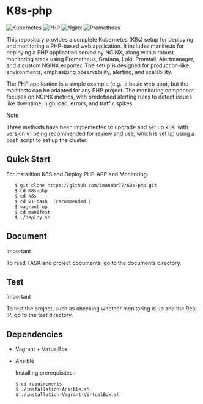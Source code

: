 # K8s-php

![Kubernetes](https://img.shields.io/badge/kubernetes-%23326ce5.svg?style=for-the-badge&logo=kubernetes&logoColor=white)
![PHP](https://img.shields.io/badge/php-%23777BB4.svg?style=for-the-badge&logo=php&logoColor=white)
![Nginx](https://img.shields.io/badge/nginx-%240db7ed.svg?style=for-the-badge&logo=nginx&logoColor=white)
![Prometheus](https://img.shields.io/badge/prometheus-50a.svg?style=for-the-badge&logo=prometheus&logoColor)


This repository provides a complete Kubernetes (K8s) setup for deploying and monitoring a PHP-based web application. It includes manifests for deploying a PHP application served by NGINX, along with a robust monitoring stack using Prometheus, Grafana, Loki, Promtail, Alertmanager, and a custom NGINX exporter. The setup is designed for production-like environments, emphasizing observability, alerting, and scalability.

The PHP application is a simple example (e.g., a basic web app), but the manifests can be adapted for any PHP project. The monitoring component focuses on NGINX metrics, with predefined alerting rules to detect issues like downtime, high load, errors, and traffic spikes.

> [!NOTE]
> Three methods have been implemented to upgrade and set up k8s, with version v1 being recommended for review and use, which is set up using a bash script to set up the cluster.



## Quick Start
   For installtion K8S and Deploy PHP-APP and Monitoring:
````  
   $ git clone https://github.com/imanabr77/K8s-php.git
   $ cd K8s-php
   $ cd k8s
   $ cd v1-bash  (recommended )
   $ vagrant up
   $ cd manifest
   $ ./deploy.sh
````



## Document
> [!IMPORTANT]
> To read TASK and project documents, go to the documents directory.



## Test
> [!IMPORTANT]
> To test the project, such as checking whether monitoring is up and the Real IP, go to the test directory.



## Dependencies
- Vagrant + VirtualBox 
- Ansible
   
   Installing prerequisites.:
   ````
   $ cd requirements
   $ ./installation-Ansible.sh
   $ ./installation-Vagrant-VirtualBox.sh
   ````
